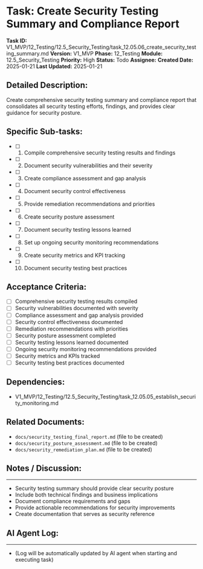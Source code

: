 # Task: Create Security Testing Summary and Compliance Report

**Task ID:** V1_MVP/12_Testing/12.5_Security_Testing/task_12.05.06_create_security_testing_summary.md
**Version:** V1_MVP
**Phase:** 12_Testing
**Module:** 12.5_Security_Testing
**Priority:** High
**Status:** Todo
**Assignee:**
**Created Date:** 2025-01-21
**Last Updated:** 2025-01-21

## Detailed Description:
Create comprehensive security testing summary and compliance report that consolidates all security testing efforts, findings, and provides clear guidance for security posture.

## Specific Sub-tasks:
- [ ] 1. Compile comprehensive security testing results and findings
- [ ] 2. Document security vulnerabilities and their severity
- [ ] 3. Create compliance assessment and gap analysis
- [ ] 4. Document security control effectiveness
- [ ] 5. Provide remediation recommendations and priorities
- [ ] 6. Create security posture assessment
- [ ] 7. Document security testing lessons learned
- [ ] 8. Set up ongoing security monitoring recommendations
- [ ] 9. Create security metrics and KPI tracking
- [ ] 10. Document security testing best practices

## Acceptance Criteria:
- [ ] Comprehensive security testing results compiled
- [ ] Security vulnerabilities documented with severity
- [ ] Compliance assessment and gap analysis provided
- [ ] Security control effectiveness documented
- [ ] Remediation recommendations with priorities
- [ ] Security posture assessment completed
- [ ] Security testing lessons learned documented
- [ ] Ongoing security monitoring recommendations provided
- [ ] Security metrics and KPIs tracked
- [ ] Security testing best practices documented

## Dependencies:
- V1_MVP/12_Testing/12.5_Security_Testing/task_12.05.05_establish_security_monitoring.md

## Related Documents:
- `docs/security_testing_final_report.md` (file to be created)
- `docs/security_posture_assessment.md` (file to be created)
- `docs/security_remediation_plan.md` (file to be created)

## Notes / Discussion:
---
* Security testing summary should provide clear security posture
* Include both technical findings and business implications
* Document compliance requirements and gaps
* Provide actionable recommendations for security improvements
* Create documentation that serves as security reference

## AI Agent Log:
---
* (Log will be automatically updated by AI agent when starting and executing task)
